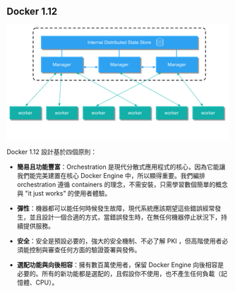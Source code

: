 ## Docker 1.12

![Docker-1.12](../images/docker_1.12.png)

Docker 1.12 設計基於四個原則：

- **簡易且功能豐富**：Orchestration 是現代分散式應用程式的核心，因為它能讓我們能完美建置在核心 Docker Engine 中，所以顯得重要。我們編排 orchestration 遵循 containers 的理念，不需安裝，只需學習數個簡單的概念與 "it just works" 的使用者體驗。

- **彈性**：機器都可以能任何時候發生故障，現代系統應該期望這些錯誤經常發生，並且設計一個合適的方式，當錯誤發生時，在無任何機器停止狀況下，持續提供服務。

- **安全**：安全是預設必要的，強大的安全機制、不必了解 PKI ，但高階使用者必須能控制與審查任何方面的驗證簽署與發佈。

- **選配功能與向後相容**：擁有數百萬使用者，保留 Docker Engine 向後相容是必要的。所有的新功能都是選配的，且假設你不使用，也不產生任何負載（記憶體、CPU）。